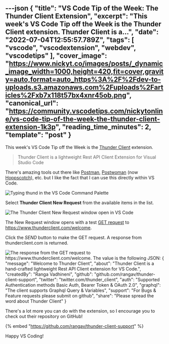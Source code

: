 ---json
{
  "title": "VS Code Tip of the Week: The Thunder Client Extension",
  "excerpt": "This week's VS Code Tip off the Week is the Thunder Client extension.   Thunder Client is a...",
  "date": "2022-07-04T12:55:57.789Z",
  "tags": [
    "vscode",
    "vscodextension",
    "webdev",
    "vscodetips"
  ],
  "cover_image": "https://www.nickyt.co/images/posts/_dynamic_image_width=1000,height=420,fit=cover,gravity=auto,format=auto_https%3A%2F%2Fdev-to-uploads.s3.amazonaws.com%2Fuploads%2Farticles%2Fxb7x118t57bx4xnr45ob.png",
  "canonical_url": "https://community.vscodetips.com/nickytonline/vs-code-tip-of-the-week-the-thunder-client-extension-1k3p",
  "reading_time_minutes": 2,
  "template": "post"
}
---

This week's VS Code Tip off the Week is the [Thunder Client](https://marketplace.visualstudio.com/items?itemName=rangav.vscode-thunder-client) extension.

> Thunder Client is a lightweight Rest API Client Extension for Visual Studio Code

There's amazing tools out there like [Postman](https://www.postman.com/), [Postwoman](https://dev.to/liyasthomas/postwoman-is-changing-name-igp) (now [Hoppscotch](https://hoppscotch.io/)), etc. but I like the fact that I can use this directly within VS Code.

![Typing thund in the VS Code Command Palette](https://www.nickyt.co/images/posts/_uploads_articles_w3v74xjb4da0pyeixmcq.png)
 
Select **Thunder Client New Request** from the available items in the list.

![The Thunder Client New Request window open in VS Code](https://www.nickyt.co/images/posts/_uploads_articles_ampt9xmx8rrm6036eg1a.png)

The New Request window opens with a test [GET request](https://developer.mozilla.org/en-US/docs/Web/HTTP/Methods/GET) to https://www.thunderclient.com/welcome.

Click the *SEND* button to make the GET request. A response from thunderclient.com is returned.

![The response from the GET request to https://www.thunderclient.com/welcome. The value is the following JSON: {
  "message": "Welcome to Thunder Client",
  "about": "Thunder Client is a hand-crafted lightweight Rest API Client extension for VS Code.",
  "createdBy": "Ranga Vadhineni",
  "github": "github.com/rangav/thunder-client-support",
  "twitter": "twitter.com/thunder_client",
  "auth": "Supported Authentication methods Basic Auth, Bearer Token & OAuth 2.0",
  "graphql": "The client supports Graphql Query & Variables",
  "support": "For Bugs & Feature requests please submit on github",
  "share": "Please spread the word about Thunder Client"
}](https://community.vscodetips.com/uploads/articles/ic9loinj56tpmh56mj6g.png)

There's a lot more you can do with the extension, so I encourage you to check out their repository on GitHub!

{% embed "https://github.com/rangav/thunder-client-support" %}

Happy VS Coding!
